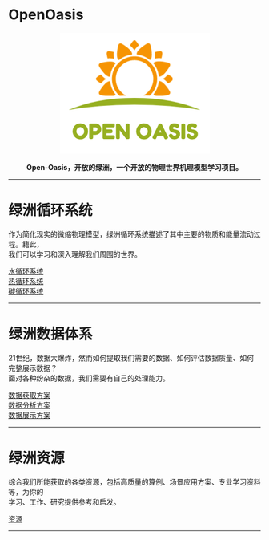 # OpenOasis

<center>

![logo](./resource/logo/logo.png)   

**Open-Oasis，开放的绿洲，一个开放的物理世界机理模型学习项目。**

</center>

---------------------------------------------------------------------------

# 绿洲循环系统
作为简化现实的微缩物理模型，绿洲循环系统描述了其中主要的物质和能量流动过程。籍此，  
我们可以学习和深入理解我们周围的世界。

[水循环系统](./SystemOfWaterCirculation/README.md)  
[热循环系统](./SystemOfThermalCirculation/README.md)  
[碳循环系统](./SystemOfCarbonCirculation/README.md)  

---------------------------------------------------------------------------

# 绿洲数据体系
21世纪，数据大爆炸，然而如何提取我们需要的数据、如何评估数据质量、如何完整展示数据？  
面对各种纷杂的数据，我们需要有自己的处理能力。  

[数据获取方案](./DataAcquireScheme/README.md)  
[数据分析方案](./DataAnalyseScheme/README.md)  
[数据展示方案](./DataVisualsScheme/README.md)  

---------------------------------------------------------------------------

# 绿洲资源
综合我们所能获取的各类资源，包括高质量的算例、场景应用方案、专业学习资料等，为你的  
学习、工作、研究提供参考和启发。  

[资源](./resource/README.md)

---------------------------------------------------------------------------